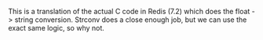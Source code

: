 This is a translation of the actual C code in Redis (7.2) which does the float
-> string conversion.
Strconv does a close enough job, but we can use the exact same logic, so why not.
